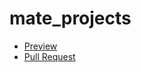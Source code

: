 # mate_projects

  - [Preview](https://github.com/Shevtsooov/mate_projects)
  - [Pull Request](https://github.com/Shevtsooov/mate_projects/pull/1/files)
